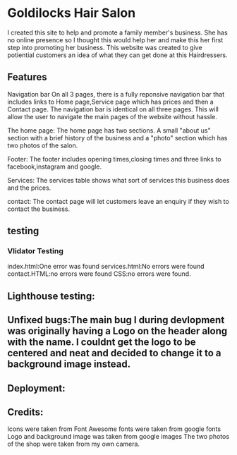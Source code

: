 # Goldilocks Hair Salon

I created this site to help and promote a family member's business. She has no online presence so I thought this would help her and make this her first step into promoting her business. This website was created to give potiential customers an idea of what they can get done at this Hairdressers.


## Features
Navigation bar
On all 3 pages, there is a fully reponsive navigation bar that includes links to Home page,Service page which has prices and then a Contact page. The navigation bar is identical on all three pages. 
This will allow the user to navigate the main pages of the website without hassle. 

The home page:
The home page has two sections. A small "about us" section with a brief history of the business and a "photo" section which has two photos of the salon. 

Footer:
The footer includes opening times,closing times and three links to facebook,instagram and google. 

Services:
The services table shows what sort of services this business does and the prices.

contact:
The contact page will let customers leave an enquiry if they wish to contact the business. 

## testing
### Vlidator Testing
index.html:One error was found 
services.html:No errors were found
contact.HTML:no errors were found
CSS:no errors were found.
## Lighthouse testing:

## Unfixed bugs:The main bug I during devlopment was originally having a Logo on the header along with the name. I couldnt get the logo to be centered and neat and decided to change it to a background image instead.

## Deployment:

## Credits:
Icons were taken from Font Awesome
fonts were taken from google fonts
Logo and background image was taken from google images
The two photos of the shop were taken from my own camera.